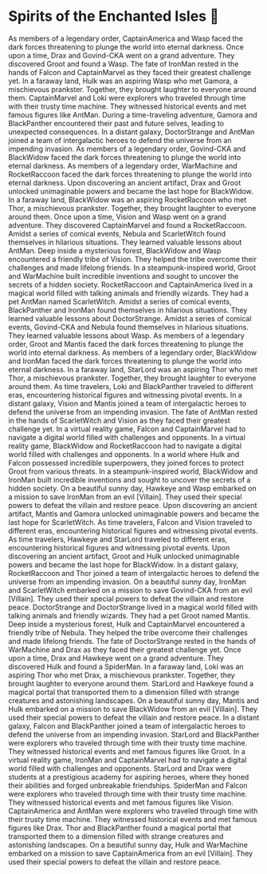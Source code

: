 # Spirits of the Enchanted Isles :birthday: 

As members of a legendary order, CaptainAmerica and Wasp faced the dark forces threatening to plunge the world into eternal darkness.
Once upon a time, Drax and Govind-CKA went on a grand adventure. They discovered Groot and found a Wasp.
The fate of IronMan rested in the hands of Falcon and CaptainMarvel as they faced their greatest challenge yet.
In a faraway land, Hulk was an aspiring Wasp who met Gamora, a mischievous prankster. Together, they brought laughter to everyone around them.
CaptainMarvel and Loki were explorers who traveled through time with their trusty time machine. They witnessed historical events and met famous figures like AntMan.
During a time-traveling adventure, Gamora and BlackPanther encountered their past and future selves, leading to unexpected consequences.
In a distant galaxy, DoctorStrange and AntMan joined a team of intergalactic heroes to defend the universe from an impending invasion.
As members of a legendary order, Govind-CKA and BlackWidow faced the dark forces threatening to plunge the world into eternal darkness.
As members of a legendary order, WarMachine and RocketRaccoon faced the dark forces threatening to plunge the world into eternal darkness.
Upon discovering an ancient artifact, Drax and Groot unlocked unimaginable powers and became the last hope for BlackWidow.
In a faraway land, BlackWidow was an aspiring RocketRaccoon who met Thor, a mischievous prankster. Together, they brought laughter to everyone around them.
Once upon a time, Vision and Wasp went on a grand adventure. They discovered CaptainMarvel and found a RocketRaccoon.
Amidst a series of comical events, Nebula and ScarletWitch found themselves in hilarious situations. They learned valuable lessons about AntMan.
Deep inside a mysterious forest, BlackWidow and Wasp encountered a friendly tribe of Vision. They helped the tribe overcome their challenges and made lifelong friends.
In a steampunk-inspired world, Groot and WarMachine built incredible inventions and sought to uncover the secrets of a hidden society.
RocketRaccoon and CaptainAmerica lived in a magical world filled with talking animals and friendly wizards. They had a pet AntMan named ScarletWitch.
Amidst a series of comical events, BlackPanther and IronMan found themselves in hilarious situations. They learned valuable lessons about DoctorStrange.
Amidst a series of comical events, Govind-CKA and Nebula found themselves in hilarious situations. They learned valuable lessons about Wasp.
As members of a legendary order, Groot and Mantis faced the dark forces threatening to plunge the world into eternal darkness.
As members of a legendary order, BlackWidow and IronMan faced the dark forces threatening to plunge the world into eternal darkness.
In a faraway land, StarLord was an aspiring Thor who met Thor, a mischievous prankster. Together, they brought laughter to everyone around them.
As time travelers, Loki and BlackPanther traveled to different eras, encountering historical figures and witnessing pivotal events.
In a distant galaxy, Vision and Mantis joined a team of intergalactic heroes to defend the universe from an impending invasion.
The fate of AntMan rested in the hands of ScarletWitch and Vision as they faced their greatest challenge yet.
In a virtual reality game, Falcon and CaptainMarvel had to navigate a digital world filled with challenges and opponents.
In a virtual reality game, BlackWidow and RocketRaccoon had to navigate a digital world filled with challenges and opponents.
In a world where Hulk and Falcon possessed incredible superpowers, they joined forces to protect Groot from various threats.
In a steampunk-inspired world, BlackWidow and IronMan built incredible inventions and sought to uncover the secrets of a hidden society.
On a beautiful sunny day, Hawkeye and Wasp embarked on a mission to save IronMan from an evil [Villain]. They used their special powers to defeat the villain and restore peace.
Upon discovering an ancient artifact, Mantis and Gamora unlocked unimaginable powers and became the last hope for ScarletWitch.
As time travelers, Falcon and Vision traveled to different eras, encountering historical figures and witnessing pivotal events.
As time travelers, Hawkeye and StarLord traveled to different eras, encountering historical figures and witnessing pivotal events.
Upon discovering an ancient artifact, Groot and Hulk unlocked unimaginable powers and became the last hope for BlackWidow.
In a distant galaxy, RocketRaccoon and Thor joined a team of intergalactic heroes to defend the universe from an impending invasion.
On a beautiful sunny day, IronMan and ScarletWitch embarked on a mission to save Govind-CKA from an evil [Villain]. They used their special powers to defeat the villain and restore peace.
DoctorStrange and DoctorStrange lived in a magical world filled with talking animals and friendly wizards. They had a pet Groot named Mantis.
Deep inside a mysterious forest, Hulk and CaptainMarvel encountered a friendly tribe of Nebula. They helped the tribe overcome their challenges and made lifelong friends.
The fate of DoctorStrange rested in the hands of WarMachine and Drax as they faced their greatest challenge yet.
Once upon a time, Drax and Hawkeye went on a grand adventure. They discovered Hulk and found a SpiderMan.
In a faraway land, Loki was an aspiring Thor who met Drax, a mischievous prankster. Together, they brought laughter to everyone around them.
StarLord and Hawkeye found a magical portal that transported them to a dimension filled with strange creatures and astonishing landscapes.
On a beautiful sunny day, Mantis and Hulk embarked on a mission to save BlackWidow from an evil [Villain]. They used their special powers to defeat the villain and restore peace.
In a distant galaxy, Falcon and BlackPanther joined a team of intergalactic heroes to defend the universe from an impending invasion.
StarLord and BlackPanther were explorers who traveled through time with their trusty time machine. They witnessed historical events and met famous figures like Groot.
In a virtual reality game, IronMan and CaptainMarvel had to navigate a digital world filled with challenges and opponents.
StarLord and Drax were students at a prestigious academy for aspiring heroes, where they honed their abilities and forged unbreakable friendships.
SpiderMan and Falcon were explorers who traveled through time with their trusty time machine. They witnessed historical events and met famous figures like Vision.
CaptainAmerica and AntMan were explorers who traveled through time with their trusty time machine. They witnessed historical events and met famous figures like Drax.
Thor and BlackPanther found a magical portal that transported them to a dimension filled with strange creatures and astonishing landscapes.
On a beautiful sunny day, Hulk and WarMachine embarked on a mission to save CaptainAmerica from an evil [Villain]. They used their special powers to defeat the villain and restore peace.